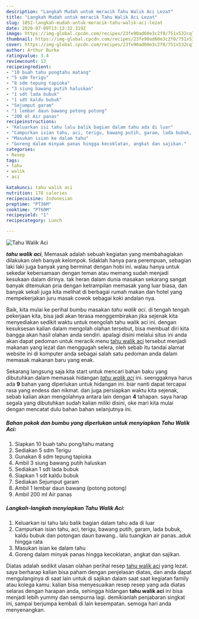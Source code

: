 ```yaml
---
description: "Langkah Mudah untuk meracik Tahu Walik Aci Lezat"
title: "Langkah Mudah untuk meracik Tahu Walik Aci Lezat"
slug: 1052-langkah-mudah-untuk-meracik-tahu-walik-aci-lezat
date: 2020-07-09T13:13:32.319Z
image: https://img-global.cpcdn.com/recipes/23fe90ad60e3c2f0/751x532cq70/tahu-walik-aci-foto-resep-utama.jpg
thumbnail: https://img-global.cpcdn.com/recipes/23fe90ad60e3c2f0/751x532cq70/tahu-walik-aci-foto-resep-utama.jpg
cover: https://img-global.cpcdn.com/recipes/23fe90ad60e3c2f0/751x532cq70/tahu-walik-aci-foto-resep-utama.jpg
author: Arthur Burke
ratingvalue: 3.4
reviewcount: 12
recipeingredient:
- "10 buah tahu pongtahu matang"
- "5 sdm Terigu"
- "8 sdm tepung tapioka"
- "3 siung bawang putih haluskan"
- "1 sdt lada bubuk"
- "1 sdt kaldu bubuk"
- "Sejumput garam"
- "1 lembar daun bawang potong potong"
- "200 ml Air panas"
recipeinstructions:
- "Keluarkan isi tahu lalu balik bagian dalam tahu ada di luar"
- "Campurkan isian tahu, aci, terigu, bawang putih, garam, lada bubuk, kaldu bubuk dan potongan daun bawang.. lalu tuangkan air panas..aduk hingga rata"
- "Masukan isian ke dalam tahu"
- "Goreng dalam minyak panas hingga kecoklatan, angkat dan sajikan."
categories:
- Resep
tags:
- tahu
- walik
- aci

katakunci: tahu walik aci 
nutrition: 178 calories
recipecuisine: Indonesian
preptime: "PT36M"
cooktime: "PT60M"
recipeyield: "1"
recipecategory: Lunch

---
```



![Tahu Walik Aci](https://img-global.cpcdn.com/recipes/23fe90ad60e3c2f0/751x532cq70/tahu-walik-aci-foto-resep-utama.jpg)

<b><i>tahu walik aci</i></b>, Memasak adalah sebuah kegiatan yang membahagiakan dilakukan oleh banyak kelompok. tidaklah hanya para perempuan, sebagian laki laki juga banyak yang berminat dengan hobi ini. walau hanya untuk sekedar kebersamaan dengan teman atau memang sudah menjadi kesukaan dalam dirinya. tak heran dalam dunia masakan sekarang sangat banyak ditemukan pria dengan ketrampilan memasak yang luar biasa, dan banyak sekali juga kita melihat di berbagai rumah makan dan hotel yang mempekerjakan juru masak cowok sebagai koki andalan nya.



Baik, kita mulai ke perihal bumbu masakan <i>tahu walik aci</i>. di tengah tengah pekerjaan kita, bisa jadi akan terasa menggembirakan jika sejenak kita menyediakan sedikit waktu untuk mengolah tahu walik aci ini. dengan kesuksesan kalian dalam mengolah olahan tersebut, bisa membuat diri kita bangga akan hasil olahan anda sendiri. apalagi disini melalui situs ini anda akan dapat pedoman untuk meracik menu <u>tahu walik aci</u> tersebut menjadi makanan yang lezat dan menggugah selera, oleh sebab itu tandai alamat website ini di komputer anda sebagai salah satu pedoman anda dalam memasak makanan baru yang enak.


Sekarang langsung saja kita start untuk mencari bahan baku yang dibutuhkan dalam memasak hidangan <u><i>tahu walik aci</i></u> ini. seenggaknya harus ada <b>9</b> bahan yang diperlukan untuk hidangan ini. biar nanti dapat tercapai rasa yang endess dan nikmat. dan juga persiapkan waktu kita sejenak, sebab kalian akan mengolahnya antara lain dengan <b>4</b> tahapan. saya harap segala yang dibutuhkan sudah kalian miliki disini, oke mari kita mulai dengan mencatat dulu bahan bahan selanjutnya ini.

<!--inarticleads1-->

##### Bahan pokok dan bumbu yang diperlukan untuk menyiapkan Tahu Walik Aci:

1. Siapkan 10 buah tahu pong/tahu matang
1. Sediakan 5 sdm Terigu
1. Gunakan 8 sdm tepung tapioka
1. Ambil 3 siung bawang putih haluskan
1. Sediakan 1 sdt lada bubuk
1. Siapkan 1 sdt kaldu bubuk
1. Sediakan Sejumput garam
1. Ambil 1 lembar daun bawang (potong potong)
1. Ambil 200 ml Air panas




<!--inarticleads2-->

##### Langkah-langkah menyiapkan Tahu Walik Aci:

1. Keluarkan isi tahu lalu balik bagian dalam tahu ada di luar
1. Campurkan isian tahu, aci, terigu, bawang putih, garam, lada bubuk, kaldu bubuk dan potongan daun bawang.. lalu tuangkan air panas..aduk hingga rata
1. Masukan isian ke dalam tahu
1. Goreng dalam minyak panas hingga kecoklatan, angkat dan sajikan.




Diatas adalah sedikit ulasan olahan perihal resep <u>tahu walik aci</u> yang lezat. saya berharap kalian bisa paham dengan penjelasan diatas, dan anda dapat mengulanginya di saat lain untuk di sajikan dalam saat saat kegiatan family atau kolega kamu. kalian bisa menyesuaikan resep resep yang ada diatas selaras dengan harapan anda, sehingga hidangan <b>tahu walik aci</b> ini bisa menjadi lebih yummy dan sempurna lagi. demikianlah penjabaran singkat ini, sampai berjumpa kembali di lain kesempatan. semoga hari anda menyenangkan.
